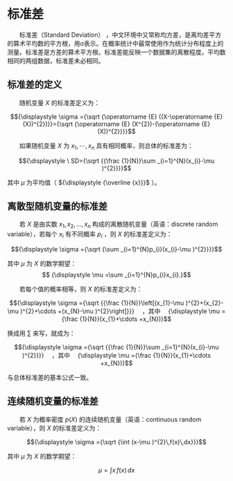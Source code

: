 # 标准差
&emsp;&emsp;标准差（Standard Deviation） ，中文环境中又常称均方差，是离均差平方的算术平均数的平方根，用σ表示。在概率统计中最常使用作为统计分布程度上的测量。标准差是方差的算术平方根。标准差能反映一个数据集的离散程度。平均数相同的两组数据，标准差未必相同。

## 标准差的定义
&emsp;&emsp;随机变量 ${\displaystyle X}$ 的标准差定义为：

$${\displaystyle \sigma ={\sqrt {\operatorname {E} ((X-\operatorname {E} (X))^{2})}}={\sqrt {\operatorname {E} (X^{2})-(\operatorname {E} (X))^{2}}}}$$

&emsp;&emsp;如果随机变量 ${\displaystyle X}$ 为 ${\displaystyle x_{1},\cdots ,x_{n}}$ 具有相同概率，则总体的标准差为：

$${\displaystyle \ SD={\sqrt {{\frac {1}{N}}\sum _{i=1}^{N}(x_{i}-\mu )^{2}}}}$$

其中 ${\displaystyle \mu }$ 为平均值（ ${\displaystyle {\overline {x}}}$ ）。

## 离散型随机变量的标准差
&emsp;&emsp;若 ${\displaystyle X}$ 是由实数 ${\displaystyle x_{1},x_{2},...,x_{n}}$ 构成的离散随机变量（英语：discrete random variable），若每个 ${\displaystyle x_{i}}$ 有不同概率 ${\displaystyle p_{i}}$ ，则 ${\displaystyle X}$ 的标准差定义为：

$${\displaystyle \sigma ={\sqrt {\sum _{i=1}^{N}p_{i}(x_{i}-\mu )^{2}}}}$$

其中 ${\displaystyle \mu }$ 为 ${\displaystyle X}$ 的数学期望：
$$ {\displaystyle \mu =\sum _{i=1}^{N}p_{i}x_{i}.}$$


&emsp;&emsp;若每个值的概率相等，则 ${\displaystyle X}$ 的标准差定义为：

$${\displaystyle \sigma ={\sqrt {{\frac {1}{N}}\left[(x_{1}-\mu )^{2}+(x_{2}-\mu )^{2}+\cdots +(x_{N}-\mu )^{2}\right]}}} 　，其中　 {\displaystyle \mu ={\frac {1}{N}}(x_{1}+\cdots +x_{N})}$$

换成用 ${\displaystyle \sum }$ 来写，就成为：

$${\displaystyle \sigma ={\sqrt {{\frac {1}{N}}\sum _{i=1}^{N}(x_{i}-\mu )^{2}}}} 　，其中　 {\displaystyle \mu ={\frac {1}{N}}(x_{1}+\cdots +x_{N})}$$

与总体标准差的基本公式一致。

## 连续随机变量的标准差
&emsp;&emsp;若 ${\displaystyle X}$ 为概率密度 ${\displaystyle p(X)}$ 的连续随机变量（英语：continuous random variable），则 ${\displaystyle X}$ 的标准差定义为：

$${\displaystyle \sigma ={\sqrt {\int (x-\mu )^{2}\,f(x)\,dx}}}$$

其中 ${\displaystyle \mu }$ 为 ${\displaystyle X}$ 的数学期望：

$${\displaystyle \mu =\int x\,f(x)\,dx}$$

